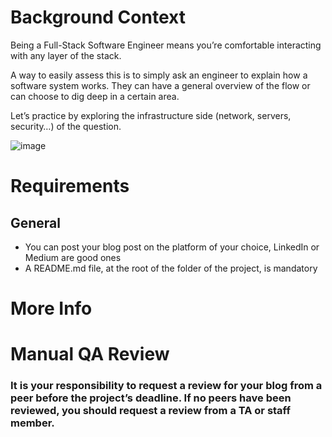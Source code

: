 # Background Context
Being a Full-Stack Software Engineer means you’re comfortable interacting with any layer of the stack.

A way to easily assess this is to simply ask an engineer to explain how a software system works. They can have a general overview of the flow or can choose to dig deep in a certain area.

Let’s practice by exploring the infrastructure side (network, servers, security…) of the question.

![image](https://user-images.githubusercontent.com/106745705/215415207-01df2c2d-9c57-484e-b07d-6d5923662598.png)

# Requirements
## General
- You can post your blog post on the platform of your choice, LinkedIn or Medium are good ones
- A README.md file, at the root of the folder of the project, is mandatory

# More Info
# Manual QA Review
### It is your responsibility to request a review for your blog from a peer before the project’s deadline. If no peers have been reviewed, you should request a review from a TA or staff member.
